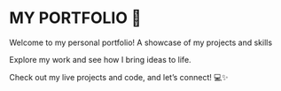 # MY PORTFOLIO 🚀

Welcome to my personal portfolio! A showcase of my projects and skills

Explore my work and see how I bring ideas to life.

Check out my live projects and code, and let’s connect! 💻✨
